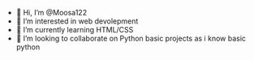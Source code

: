 - 👋 Hi, I’m @Moosa122
- 👀 I’m interested in web devolepment
- 🌱 I’m currently learning HTML/CSS
- 💞️ I’m looking to collaborate on Python basic projects as i know basic python

<!---
Moosa122/Moosa122 is a ✨ special ✨ repository because its `README.md` (this file) appears on your GitHub profile.
You can click the Preview link to take a look at your changes.
--->
